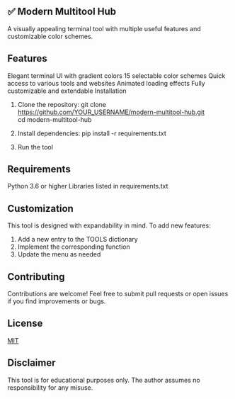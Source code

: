 ##  ✅ Modern Multitool Hub
A visually appealing terminal tool with multiple useful features and customizable color schemes.



##  Features
Elegant terminal UI with gradient colors
15 selectable color schemes
Quick access to various tools and websites
Animated loading effects
Fully customizable and extendable
Installation

1. Clone the repository:
git clone https://github.com/YOUR_USERNAME/modern-multitool-hub.git  
cd modern-multitool-hub  

2. Install dependencies:
pip install -r requirements.txt

3. Run the tool

##  Requirements

Python 3.6 or higher
Libraries listed in requirements.txt

##  Customization

This tool is designed with expandability in mind. To add new features:

1. Add a new entry to the TOOLS dictionary
2. Implement the corresponding function
3. Update the menu as needed

##  Contributing

Contributions are welcome! Feel free to submit pull requests or open issues if you find improvements or bugs.

## License

[MIT](LICENSE)

## Disclaimer

This tool is for educational purposes only. The author assumes no responsibility for any misuse.
